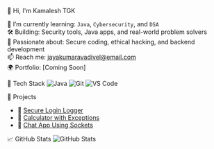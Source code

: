 👋 Hi, I'm Kamalesh TGK

🔭 I’m currently learning: `Java`, `Cybersecurity`, and `DSA`  
🛠️ Building: Security tools, Java apps, and real-world problem solvers  
🌱 Passionate about: Secure coding, ethical hacking, and backend development  
📫 Reach me: [jayakumaravadivel@email.com](mailto:jayakumaravadivel@email.com)  
🌍 Portfolio: [Coming Soon]  

 🚀 Tech Stack
![Java](https://img.shields.io/badge/Java-ED8B00?style=for-the-badge&logo=java&logoColor=white)
![Git](https://img.shields.io/badge/Git-F05032?style=for-the-badge&logo=git&logoColor=white)
![VS Code](https://img.shields.io/badge/VSCode-007ACC?style=for-the-badge&logo=visual-studio-code&logoColor=white)

 📂 Projects
- 🔐 [Secure Login Logger](https://github.com/yourusername/SecureLoginLogger)
- 🧮 [Calculator with Exceptions](https://github.com/yourusername/CalculatorApp)
- 📡 [Chat App Using Sockets](https://github.com/yourusername/ChatAppUsingSockets)

 📈 GitHub Stats
![GitHub Stats](https://github-readme-stats.vercel.app/api?username=YOUR_USERNAME&show_icons=true&theme=tokyonight)
